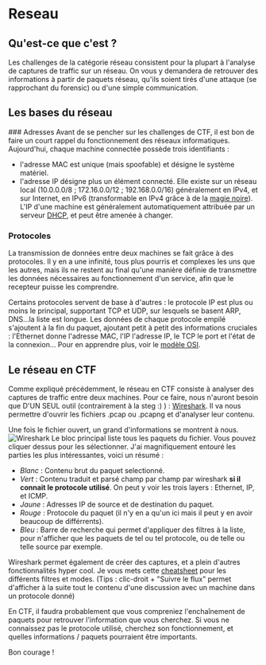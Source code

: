 # Reseau
## Qu'est-ce que c'est ?
Les challenges de la catégorie réseau consistent pour la plupart à l'analyse de captures de traffic sur un réseau. On vous y demandera de retrouver des informations à partir de paquets réseau, qu'ils soient tirés d'une attaque (se rapprochant du forensic) ou d'une simple communication.

## Les bases du réseau
### Adresses
Avant de se pencher sur les challenges de CTF, il est bon de faire un court rappel du fonctionnement des réseaux informatiques. Aujourd'hui, chaque machine connectée possède trois identifiants : 
- l'adresse MAC est unique (mais spoofable) et désigne le système matériel.
- l'adresse IP désigne plus un élément connecté. Elle existe sur un réseau local (10.0.0.0/8 ; 172.16.0.0/12 ; 192.168.0.0/16) généralement en IPv4, et sur Internet, en IPv6 (transformable en IPv4 grâce à de la [magie noire](https://fr.wikipedia.org/wiki/Transition_d%27IPv4_vers_IPv6)). L'IP d'une machine est généralement automatiquement attribuée par un serveur [DHCP](https://fr.wikipedia.org/wiki/Dynamic_Host_Configuration_Protocol), et peut être amenée à changer.

### Protocoles
La transmission de données entre deux machines se fait grâce à des protocoles. Il y en a une infinité, tous plus pourris et complexes les uns que les autres, mais ils ne restent au final qu'une manière définie de transmettre les données nécessaires au fonctionnement d'un service, afin que le recepteur puisse les comprendre.

Certains protocoles servent de base à d'autres : le protocole IP est plus ou moins le principal, supportant TCP et UDP, sur lesquels se basent ARP, DNS...la liste est longue. Les données de chaque protocole empilé s'ajoutent à la fin du paquet, ajoutant petit à petit des informations cruciales : l'Ethernet donne l'adresse MAC, l'IP l'adresse IP, le TCP le port et l'état de la connexion... Pour en apprendre plus, voir le [modèle OSI](https://fr.wikipedia.org/wiki/Mod%C3%A8le_OSI).

## Le réseau en CTF
Comme expliqué précédemment, le réseau en CTF consiste à analyser des captures de traffic entre deux machines. Pour ce faire, nous n'auront besoin que D'UN SEUL outil (contrairement à la steg :) ) : [Wireshark](https://www.wireshark.org/download.html). Il va nous permettre d'ouvrir les fichiers .pcap ou .pcapng et d'analyser leur contenu.

Une fois le fichier ouvert, un grand d'informations se montrent à nous.
![Wireshark](/img/ws1.jpg)
Le bloc principal liste tous les paquets du fichier. Vous pouvez cliquer dessus pour les sélectionner.
J'ai magnifiquement entouré les parties les plus intéressantes, voici un résumé :
- *Blanc* : Contenu brut du paquet selectionné.
- *Vert* : Contenu traduit et parsé champ par champ par wireshark **si il connait le protocole utilisé**. On peut y voir les trois layers : Ethernet, IP, et ICMP.
- *Jaune* : Adresses IP de source et de destination du paquet.
- *Rouge* : Protocole du paquet (il n'y en a qu'un ici mais il peut y en avoir beaucoup de différrents).
- *Bleu* : Barre de recherche qui permet d'appliquer des filtres à la liste, pour n'afficher que les paquets de tel ou tel protocole, ou de telle ou telle source par exemple.

Wireshark permet également de créer des captures, et a plein d'autres fonctionnalités hyper cool. Je vous mets cette [cheatsheet](https://stationx-public-download.s3.us-west-2.amazonaws.com/Wireshark-Cheat-Sheet-v1.pdf) pour les différents filtres et modes. (Tips : clic-droit + "Suivre le flux" permet d'afficher à la suite tout le contenu d'une discussion avec un machine dans un protocole donné)

En CTF, il faudra probablement que vous compreniez l'enchaînement de paquets pour retrouver l'information que vous cherchez. Si vous ne connaissez pas le protocole utilisé, cherchez son fonctionnement, et quelles informations / paquets pourraient être importants. 

Bon courage !